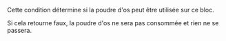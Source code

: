 Cette condition détermine si la poudre d'os peut être utilisée sur ce bloc.

Si cela retourne faux, la poudre d'os ne sera pas consommée et rien ne se passera.